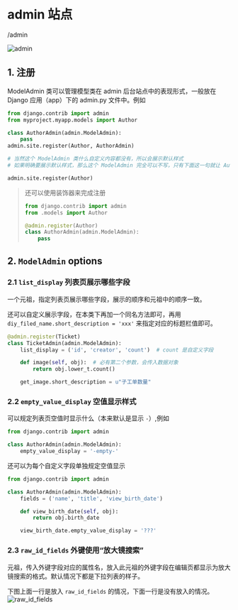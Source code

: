 # admin 站点

/admin

![admin](images/admin.png)

## 1. 注册

ModelAdmin 类可以管理模型类在 admin 后台站点中的表现形式，一般放在 Django 应用（app）下的 admin.py 文件中。例如

```py
from django.contrib import admin
from myproject.myapp.models import Author

class AuthorAdmin(admin.ModelAdmin):
    pass
admin.site.register(Author, AuthorAdmin)

# 当然这个 ModelAdmin 类什么自定义内容都没有，所以会展示默认样式
# 如果明确要展示默认样式，那么这个 ModelAdmin 完全可以不写，只有下面这一句就让 Author 模型类注册成功了，就会在 admin 站点中显示

admin.site.register(Author)
```

> 还可以使用装饰器来完成注册
>
> ```py
> from django.contrib import admin
> from .models import Author
>
> @admin.register(Author)
> class AuthorAdmin(admin.ModelAdmin):
>     pass
> ```

## 2. `ModelAdmin` options

### 2.1 `list_display` 列表页展示哪些字段

一个元祖，指定列表页展示哪些字段，展示的顺序和元祖中的顺序一致。

还可以自定义展示字段，在本类下再加一个同名方法即可，再用  `diy_filed_name.short_description = 'xxx'` 来指定对应的标题栏值即可。

```py
@admin.register(Ticket)
class TicketAdmin(admin.ModelAdmin):
    list_display = ('id', 'creator', 'count')  # count 是自定义字段

    def image(self, obj):  # 必有第二个参数，会传入数据对象
        return obj.lower_t.count()

    get_image.short_description = u"子工单数量"
```

### 2.2 `empty_value_display` 空值显示样式



可以规定列表页空值时显示什么（本来默认是显示 `-`）,例如

```py
from django.contrib import admin

class AuthorAdmin(admin.ModelAdmin):
    empty_value_display = '-empty-'
```

还可以为每个自定义字段单独规定空值显示

```py
from django.contrib import admin

class AuthorAdmin(admin.ModelAdmin):
    fields = ('name', 'title', 'view_birth_date')

    def view_birth_date(self, obj):
        return obj.birth_date

    view_birth_date.empty_value_display = '???'
```

### 2.3 `raw_id_fields` 外键使用“放大镜搜索”

元祖，传入外键字段对应的属性名，放入此元祖的外键字段在编辑页都显示为放大镜搜索的格式。默认情况下都是下拉列表的样子。

下图上面一行是放入 `raw_id_fields` 的情况，下面一行是没有放入的情况。
![raw_id_fields](images/raw_id_fields.png)